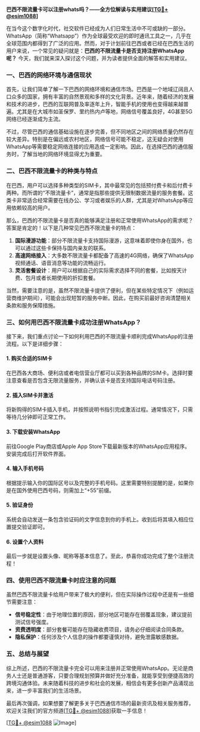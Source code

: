 **巴西不限流量卡可以注册whats吗？——全方位解读与实用建议[[TG💪+ @esim1088](https://t.me/s/esim1088)]**

在当今这个数字化时代，社交软件已经成为人们日常生活中不可或缺的一部分。WhatsApp（简称“Whatsapp”）作为全球最受欢迎的即时通讯工具之一，几乎在全球范围内都得到了广泛的应用。然而，对于计划前往巴西或者已经在巴西生活的用户来说，一个常见的疑问就是：**巴西的不限流量卡是否支持注册WhatsApp呢？** 今天，我们就来深入探讨这个问题，并为读者提供全面的解答和实用建议。

### 一、巴西的网络环境与通信现状

首先，让我们简单了解一下巴西的网络环境和通信市场。巴西是一个地域辽阔且人口众多的国家，拥有丰富的自然景观和多样的文化背景。近年来，随着经济的发展和技术的进步，巴西的互联网普及率逐年上升，智能手机的使用也变得越来越普遍。尤其是在大城市如圣保罗、里约热内卢等地，网络信号覆盖良好，4G甚至5G网络已经逐渐成为主流。

不过，尽管巴西的通信基础设施在逐步完善，但不同地区之间的网络质量仍然存在较大差异。特别是在偏远或农村地区，网络信号可能不稳定，这无疑会对使用WhatsApp等需要稳定网络连接的应用造成一定影响。因此，在选择巴西的通信服务时，了解当地的网络环境显得尤为重要。

### 二、巴西不限流量卡的种类与特点

在巴西，用户可以选择多种类型的SIM卡，其中最常见的包括预付费卡和后付费卡两种。而所谓的“不限流量卡”，通常是指那些提供无限制数据流量的服务套餐。这类卡非常适合经常需要在线办公、学习或者娱乐的人群，尤其是对WhatsApp等应用依赖较高的用户。

那么，巴西的不限流量卡是否真的能够满足注册和正常使用WhatsApp的需求呢？答案是肯定的！以下是几种常见巴西不限流量卡的特点：

1. **国际漫游功能**：部分不限流量卡支持国际漫游，这意味着即使你身在国外，也可以通过这些卡保持与国内亲友的联系。
2. **高速网络接入**：大多数不限流量卡都配备了高速的4G网络，确保了WhatsApp视频通话、语音消息等功能的流畅运行。
3. **灵活套餐设计**：用户可以根据自己的实际需求选择不同的套餐，比如按天计费、包月或者长期使用的折扣套餐。

当然，需要注意的是，虽然不限流量卡提供了便利，但在某些特定情况下（例如运营商维护期间），可能会出现短暂的服务中断。因此，在购买前最好咨询清楚相关条款和服务保障措施。

### 三、如何用巴西不限流量卡成功注册WhatsApp？

接下来，我们重点讨论一下如何利用巴西的不限流量卡顺利完成WhatsApp的注册流程。以下是详细步骤：

#### 1. 购买合适的SIM卡
在巴西各大商场、便利店或者电信营业厅都可以买到各种品牌的SIM卡。选择时要注意查看是否包含无限流量服务，并确认该卡是否支持国际电话号码注册。

#### 2. 插入SIM卡并激活
将新购得的SIM卡插入手机，并按照说明书指引完成激活过程。通常情况下，只需等待几分钟即可正常工作。

#### 3. 下载安装WhatsApp
前往Google Play商店或Apple App Store下载最新版本的WhatsApp应用程序。安装完成后打开软件界面。

#### 4. 输入手机号码
根据提示输入你的国际区号以及完整的手机号码。这里需要特别提醒的是，如果你是在国外使用巴西号码，则需加上“+55”前缀。

#### 5. 验证身份
系统会自动发送一条包含验证码的文字信息到你的手机上。收到后将其填入相应位置提交验证即可。

#### 6. 设置个人资料
最后一步就是设置头像、昵称等基本信息了。至此，恭喜你成功完成了整个注册流程！

### 四、使用巴西不限流量卡时应注意的问题

虽然巴西不限流量卡给用户带来了极大的便利，但在实际操作过程中还是有一些细节需要注意：

- **信号稳定性**：由于地理位置的原因，部分地区可能存在弱覆盖现象，建议提前测试信号强度。
- **资费透明度**：部分套餐可能存在隐藏收费项目，请务必仔细阅读合同条款。
- **隐私保护**：任何涉及个人信息的操作都要谨慎对待，避免泄露敏感数据。

### 五、总结与展望

综上所述，巴西的不限流量卡完全可以用来注册并正常使用WhatsApp。无论是商务人士还是普通游客，只要合理规划预算并做好充分准备，就能享受到便捷高效的跨境沟通体验。未来随着科技的进步和社会的发展，相信会有更多创新产品涌现出来，进一步丰富我们的生活场景。

最后再次强调，如果想要了解更多关于巴西通信市场的最新资讯及相关服务推荐，欢迎关注我们的官方频道[[TG💪+ @esim1088](https://t.me/s/esim1088)]获取一手信息！

[[TG💪+ @esim1088](https://t.me/s/esim1088) ![Image](https://i.postimg.cc/4NQfJmqS/Snipaste-2025-05-13-00-14-12.png)]